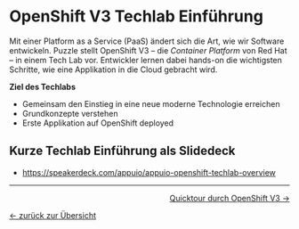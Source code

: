 # OpenShift V3 Techlab Einführung

Mit einer Platform as a Service (PaaS) ändert sich die Art, wie wir Software entwickeln. Puzzle stellt OpenShift V3 – die *Container Platform* von Red Hat – in einem Tech Lab vor. Entwickler lernen dabei hands-on die wichtigsten Schritte, wie eine Applikation in die Cloud gebracht wird.

**Ziel des Techlabs**
- Gemeinsam den Einstieg in eine neue moderne Technologie erreichen
- Grundkonzepte verstehen
- Erste Applikation auf OpenShift deployed

## Kurze Techlab Einführung als Slidedeck

* https://speakerdeck.com/appuio/appuio-openshift-techlab-overview

---

<p width="100px" align="right"><a href="01_quicktour.md">Quicktour durch OpenShift V3 →</a></p>

[← zurück zur Übersicht](../README.md)
